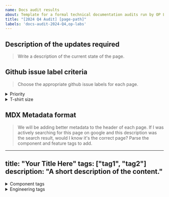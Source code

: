 ```yaml
---
name: Docs audit results
about: Template for a formal technical documentation audits run by OP Labs
title: "[2024 Q4 Audit] [page-path]"
labels: 'docs-audit-2024-Q4,op-labs'
---
```


<!-- this template is intended for internal OP Labs usage -->

## Description of the updates required

> Write a description of the current state of the page.

## Github issue label criteria

> Choose the appropriate github issue labels for each page.

<details>
<summary>Priority</summary>

- `p-on-hold`: (Defer) Tasks that are currently not actionable due to various reasons like waiting for external inputs, dependencies, or resource constraints. These are reviewed periodically to decide if they can be moved to a more active status.
- `p-low`: (Nice to do) Tasks that have minimal impact on core operations and no immediate deadlines. These tasks are often more about quality of life improvements rather than essential needs.
- `p-medium`: (Could do) Tasks that need to be done but are less critical than high-priority tasks. These often improve processes or efficiency but can be postponed if necessary without immediate severe repercussions.
- `p-high`: (Should do) Important tasks that contribute significantly to long-term goals but may not have an immediate deadline. Delaying these tasks could have considerable negative effects but are not as immediate as critical tasks.
- `p-critical`: Tasks that have immediate deadlines or significant consequences if not completed on time. These are non-negotiable and often linked to core business functions or legal requirements. 

</details>

<details>
<summary>T-shirt size</summary>

- `s-XS`: (< 1 day) Very simple tasks that require minimal time and effort.
- `s-S`: (few days) Tasks that are straightforward but require a bit more time to complete.
- `s-M`: (1-2 weeks) Tasks that involve a moderate level of complexity and collaboration.
- `s-L`: (several weeks) Complex tasks that require significant time investment and coordination across multiple teams. 
- `s-XL`: (> 1 month) Very large and complex projects that involve extensive planning, execution, and testing. 

</details>

## MDX Metadata format

> We will be adding better metadata to the header of each page. 
> If I was actively searching for this page on google and this description was the search result, would I know it's the correct page?
> Parse the component and feature tags to add.

---
title: "Your Title Here"
tags: ["tag1", "tag2"]
description: "A short description of the content."
---

<details>
<summary>Component tags</summary>
```
op-node
op-geth
op-reth
op-erigon
op-nethermind
batcher
standard-bridge
sequencer
l1-contracts
l2-contracts
precompiles
predeploys
preinstalls
op-proposer
op-challenger
op-gov-token
op-supervisor
op-conductor
fp-contracts
cannon
op-program
asterisc
kona
superchain-registry
supersim
dev-console
opsm
mcp
mcp-l2
deputy-guardian
liveness-guard
dispute-mon
op-beat
op-signer
monitorism
blockspace-charters
op-workbench
kubernetes-infrastructure
devops-tooling
artifacts-packaging
sequencer-in-a-box
devnets
op-supervisor
performance-tooling
peer-management-service
proxyd
zdd-service
snapman
security-tools
superchain-ops
```
</details>

<details>
<summary>Engineering tags</summary>
```
eng-platforms
eng-growth
eng-devx
eng-protocol
eng-proofs
eng-evm
eng-security
```
</details>

